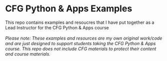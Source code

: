 # CFG Python & Apps Examples
 This repo contains examples and resoucres that I have put together as a Lead Instructor for the CFG Python & Apps course <br><br>
 <i>Please note: These examples and resources are my own original work/code and are just designed to support students taking the CFG Python & Apps course. This repo does not include CFG materials to protect their content and course materials.</i>
